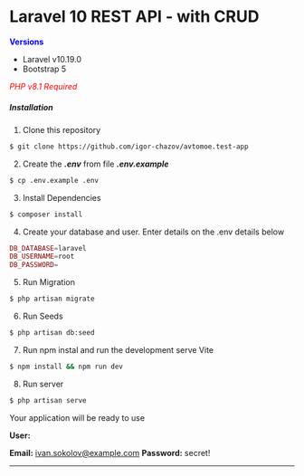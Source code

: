# Laravel 10 REST API - with CRUD

<span style="color:blue;">**Versions**</span>
- Laravel v10.19.0
- Bootstrap 5

<span style="color:red;">*PHP v8.1 Required*</span>

##### Installation
1. Clone this repository
````sh
$ git clone https://github.com/igor-chazov/avtomoe.test-app
````

2. Create the ***.env*** from file ***.env.example***
`````sh
$ cp .env.example .env
`````

3. Install Dependencies
````sh
$ composer install
````

4. Create your database and user. Enter details on the .env details below
```php
DB_DATABASE=laravel
DB_USERNAME=root
DB_PASSWORD=
```

5. Run Migration
````sh
$ php artisan migrate
````

6. Run Seeds
````sh
$ php artisan db:seed
````

7. Run npm instal and run the development serve Vite
`````sh
$ npm install && npm run dev
`````

8. Run server
````sh
$ php artisan serve
````

Your application will be ready to use

**User:**

**Email:** ivan.sokolov@example.com **Password:** secret!

---
